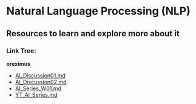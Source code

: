 # Natural Language Processing (NLP)
## Resources to learn and explore more about it

### Link Tree:

**oreximus**
- [AI\_Discussion01.md](oreximus/AI_Discussion01.md)
- [AI\_Discussion02.md](oreximus/AI_Discussion02.md)
- [AI\_Series\_W01.md](oreximus/AI_Series_W01.md)
- [YT\_AI\_Series.md](oreximus/YT_AI_Series.md)

